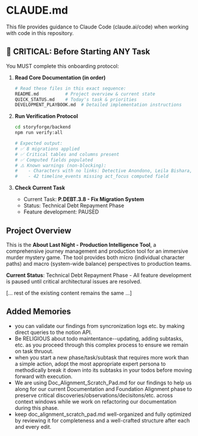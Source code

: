 # CLAUDE.md

This file provides guidance to Claude Code (claude.ai/code) when working with code in this repository.

## 🚨 CRITICAL: Before Starting ANY Task

You MUST complete this onboarding protocol:

1. **Read Core Documentation (in order)**
   ```bash
   # Read these files in this exact sequence:
   README.md          # Project overview & current state
   QUICK_STATUS.md    # Today's task & priorities
   DEVELOPMENT_PLAYBOOK.md  # Detailed implementation instructions
   ```

2. **Run Verification Protocol**
   ```bash
   cd storyforge/backend
   npm run verify:all
   
   # Expected output:
   # ✅ 8 migrations applied
   # ✅ Critical tables and columns present
   # ✅ Computed fields populated
   # ⚠️ Known warnings (non-blocking):
   #    - Characters with no links: Detective Anondono, Leila Bishara, Howie Sullivan, Oliver Sterling
   #    - 42 timeline_events missing act_focus computed field
   ```

3. **Check Current Task**
   - Current Task: **P.DEBT.3.8 - Fix Migration System**
   - Status: Technical Debt Repayment Phase
   - Feature development: PAUSED

## Project Overview

This is the **About Last Night - Production Intelligence Tool**, a comprehensive journey management and production tool for an immersive murder mystery game. The tool provides both micro (individual character paths) and macro (system-wide balance) perspectives to production teams.

**Current Status**: Technical Debt Repayment Phase - All feature development is paused until critical architectural issues are resolved.

[... rest of the existing content remains the same ...]

## Added Memories
- you can validate our findings from syncronization logs etc. by making direct queries to the notion API.
- Be RELIGIOUS about todo maintentance--updating, adding subtasks, etc. as you proceed through this complex process to ensure we remain on task thruout.
- when you start a new phase/task/subtask that requires more work than a simple action, adopt the most appropriate expert persona to methodically break it down into its subtasks in your todos before moving forward with execution.
- We are using Doc_Alignment_Scratch_Pad.md for our findings to help us along for our current Documentation and Foundation Alignment phase to preserve critical discoveries/observations/decisitons/etc. across context windows while we work on refactoring our documentation during this phase.
- keep doc_alignment_scratch_pad.md well-organized and fully optimized by reviewing it for completeness and a well-crafted structure after each and every edit.